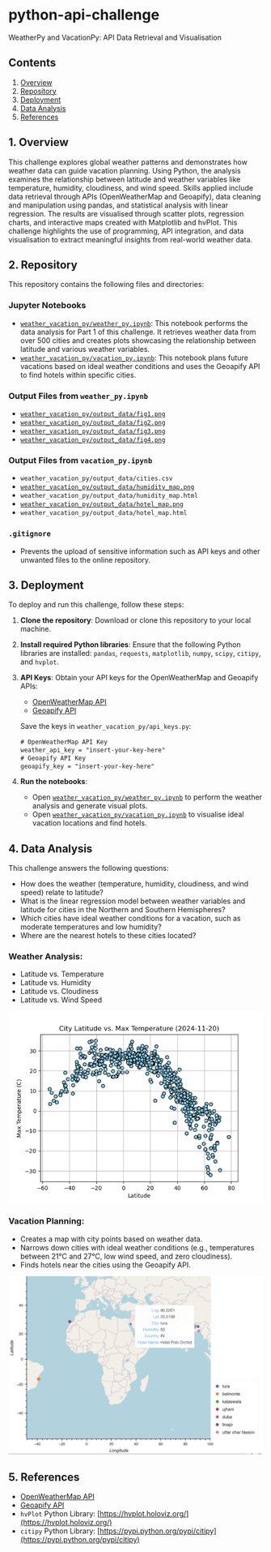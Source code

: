 # python-api-challenge
WeatherPy and VacationPy: API Data Retrieval and Visualisation


## Contents

1. [Overview](#1-overview)
2. [Repository](#2-repository)
3. [Deployment](#3-deployment)
4. [Data Analysis](#4-data-analysis)
5. [References](#5-references)

## 1. Overview

This challenge explores global weather patterns and demonstrates how weather data can guide vacation planning. Using Python, the analysis examines the relationship between latitude and weather variables like temperature, humidity, cloudiness, and wind speed. Skills applied include data retrieval through APIs (OpenWeatherMap and Geoapify), data cleaning and manipulation using pandas, and statistical analysis with linear regression. The results are visualised through scatter plots, regression charts, and interactive maps created with Matplotlib and hvPlot. This challenge highlights the use of programming, API integration, and data visualisation to extract meaningful insights from real-world weather data.

## 2. Repository

This repository contains the following files and directories:

### Jupyter Notebooks
- [`weather_vacation_py/weather_py.ipynb`](weather_vacation_py/weather_py.ipynb): This notebook performs the data analysis for Part 1 of this challenge. It retrieves weather data from over 500 cities and creates plots showcasing the relationship between latitude and various weather variables.
- [`weather_vacation_py/vacation_py.ipynb`](weather_vacation_py/vacation_py.ipynb): This notebook plans future vacations based on ideal weather conditions and uses the Geoapify API to find hotels within specific cities.

### Output Files from `weather_py.ipynb`
- [`weather_vacation_py/output_data/fig1.png`](weather_vacation_py/output_data/fig1.png)
- [`weather_vacation_py/output_data/fig2.png`](weather_vacation_py/output_data/fig2.png)
- [`weather_vacation_py/output_data/fig3.png`](weather_vacation_py/output_data/fig3.png)
- [`weather_vacation_py/output_data/fig4.png`](weather_vacation_py/output_data/fig4.png)

### Output Files from `vacation_py.ipynb`
- `weather_vacation_py/output_data/cities.csv`
- [`weather_vacation_py/output_data/humidity_map.png`](weather_vacation_py/output_data/humidity_map.png)
- `weather_vacation_py/output_data/humidity_map.html`
- [`weather_vacation_py/output_data/hotel_map.png`](weather_vacation_py/output_data/hotel_map.png)
- `weather_vacation_py/output_data/hotel_map.html`

### `.gitignore`
- Prevents the upload of sensitive information such as API keys and other unwanted files to the online repository.

## 3. Deployment

To deploy and run this challenge, follow these steps:

1. **Clone the repository**:
   Download or clone this repository to your local machine.

2. **Install required Python libraries**:
   Ensure that the following Python libraries are installed: `pandas`, `requests`, `matplotlib`, `numpy`, `scipy`, `citipy`, and `hvplot`.

3. **API Keys**:
   Obtain your API keys for the OpenWeatherMap and Geoapify APIs:
   - [OpenWeatherMap API](https://openweathermap.org/api)
   - [Geoapify API](https://www.geoapify.com)

   Save the keys in `weather_vacation_py/api_keys.py`:

   ```
   # OpenWeatherMap API Key
   weather_api_key = "insert-your-key-here"
   # Geoapify API Key
   geoapify_key = "insert-your-key-here"
   ```

4. **Run the notebooks**:
   - Open [`weather_vacation_py/weather_py.ipynb`](weather_vacation_py/weather_py.ipynb) to perform the weather analysis and generate visual plots.
   - Open [`weather_vacation_py/vacation_py.ipynb`](weather_vacation_py/vacation_py.ipynb) to visualise ideal vacation locations and find hotels.

## 4. Data Analysis

This challenge answers the following questions:
- How does the weather (temperature, humidity, cloudiness, and wind speed) relate to latitude?
- What is the linear regression model between weather variables and latitude for cities in the Northern and Southern Hemispheres?
- Which cities have ideal weather conditions for a vacation, such as moderate temperatures and low humidity?
- Where are the nearest hotels to these cities located?

### Weather Analysis:
- Latitude vs. Temperature
- Latitude vs. Humidity
- Latitude vs. Cloudiness
- Latitude vs. Wind Speed

![Scatter Plot](weather_vacation_py/output_data/fig1.png)

### Vacation Planning:
- Creates a map with city points based on weather data.
- Narrows down cities with ideal weather conditions (e.g., temperatures between 21°C and 27°C, low wind speed, and zero cloudiness).
- Finds hotels near the cities using the Geoapify API.

![hvPlot](images/hvplot.png)

## 5. References

- [OpenWeatherMap API](https://openweathermap.org/api)
- [Geoapify API](https://www.geoapify.com)
- `hvPlot` Python Library: [https://hvplot.holoviz.org/](https://hvplot.holoviz.org/)
- `citipy` Python Library: [https://pypi.python.org/pypi/citipy](https://pypi.python.org/pypi/citipy)
